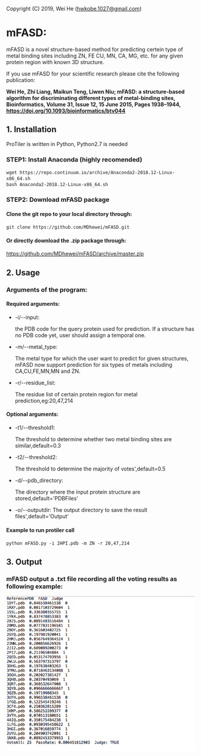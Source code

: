 Copyright (C) 2019, Wei He (hwkobe.1027@gmail.com)


# mFASD: 

mFASD is a novel structure-based method for predicting certein type of metal binding sites including ZN, FE
CU, MN, CA, MG, etc. for any given protein region with known 3D structure.

If you use mFASD for your scientific research please cite the following publication:

**Wei He, Zhi Liang, Maikun Teng, Liwen Niu; mFASD: a structure-based algorithm for discriminating different types of metal-binding sites, Bioinformatics, Volume 31, Issue 12, 15 June 2015, Pages 1938–1944, https://doi.org/10.1093/bioinformatics/btv044**


## 1. Installation

ProTiler is written in Python, Python2.7 is needed

### STEP1: Install Anaconda (highly recomended)
```console
wget https://repo.continuum.io/archive/Anaconda2-2018.12-Linux-x86_64.sh 
bash Anaconda2-2018.12-Linux-x86_64.sh 
```
### STEP2: Download mFASD package

#### Clone the git repo to your local directory through:
```consol
git clone https://github.com/MDhewei/mFASD.git
```
#### Or directly download the .zip package through:
https://github.com/MDhewei/mFASD/archive/master.zip



## 2. Usage 

###  Arguments of the program:

#### Required arguments:

- -i/--input: 
     
     the PDB code for the query protein used for prediction. If a structure has no PDB code yet, user should 
     assign a temporal one.
 
 
- -m/--metal_type: 

     The metal type for which the user want to predict for given structures, mFASD now support prediction for
     six types of metals including CA,CU,FE,MN,MN and ZN.
 
 
- -r/--residue_list: 

     The residue list of certain protein region for metal prediction,eg:20,47,214
 
#### Optional arguments:

- -t1/--threshold1: 

     The threshold to determine whether two metal binding sites are similar,default=0.3
     
- -t2/--threshold2: 

     The threshold to determine the majority of votes',default=0.5

- -d/--pdb_directory: 

     The directory where the input protein structure are stored,default='PDBFiles'


- -o/--outputdir: 
     The output directory to save the result files',default='Output'
     


#### Example to run protiler call

```console
python mFASD.py -i 2HPI.pdb -m ZN -r 20,47,214
```


## 3. Output

### mFASD output a .txt file recording all the voting results as following example:

![](output_example.png)
